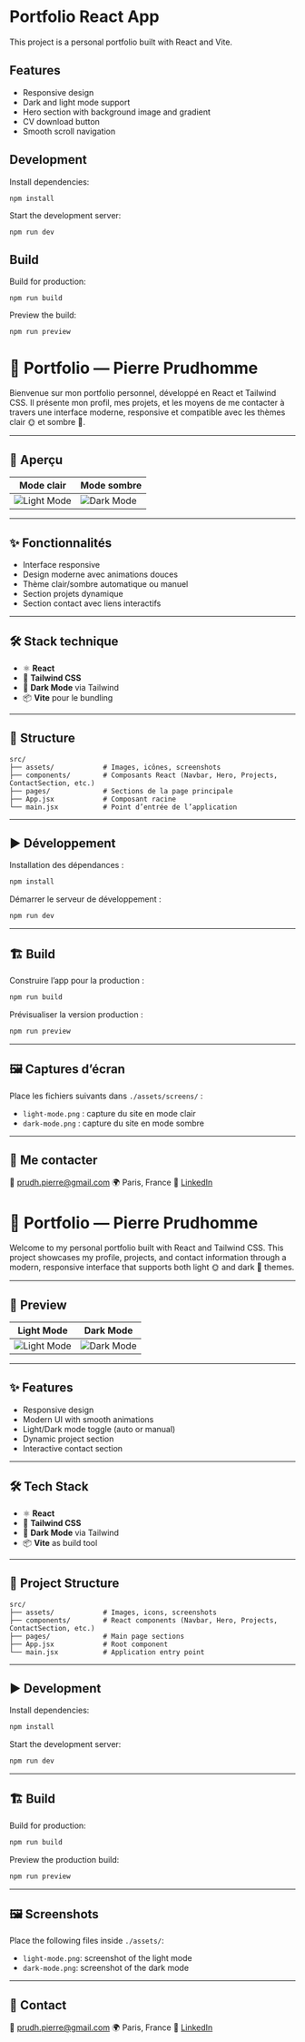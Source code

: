 # Portfolio React App

This project is a personal portfolio built with React and Vite.

## Features

- Responsive design
- Dark and light mode support
- Hero section with background image and gradient
- CV download button
- Smooth scroll navigation

## Development

Install dependencies:

```
npm install
```

Start the development server:

```
npm run dev
```

## Build

Build for production:

```
npm run build
```

Preview the build:

```
npm run preview
```
# 📁 Portfolio — Pierre Prudhomme

Bienvenue sur mon portfolio personnel, développé en React et Tailwind CSS. Il présente mon profil, mes projets, et les moyens de me contacter à travers une interface moderne, responsive et compatible avec les thèmes clair 🌞 et sombre 🌙.

---

## 🚀 Aperçu

| Mode clair | Mode sombre |
|-----------|-------------|
| ![Light Mode](./assets/screens/light-mode.png) | ![Dark Mode](./assets/screens/dark-mode.png) |

---

## ✨ Fonctionnalités

- Interface responsive
- Design moderne avec animations douces
- Thème clair/sombre automatique ou manuel
- Section projets dynamique
- Section contact avec liens interactifs

---

## 🛠️ Stack technique

- ⚛️ **React**
- 💨 **Tailwind CSS**
- 🌙 **Dark Mode** via Tailwind
- 📦 **Vite** pour le bundling

---

## 📁 Structure

```
src/
├── assets/            # Images, icônes, screenshots
├── components/        # Composants React (Navbar, Hero, Projects, ContactSection, etc.)
├── pages/             # Sections de la page principale
├── App.jsx            # Composant racine
└── main.jsx           # Point d’entrée de l’application
```

---

## ▶️ Développement

Installation des dépendances :

```bash
npm install
```

Démarrer le serveur de développement :

```bash
npm run dev
```

---

## 🏗️ Build

Construire l’app pour la production :

```bash
npm run build
```

Prévisualiser la version production :

```bash
npm run preview
```

---

## 🖼️ Captures d’écran

Place les fichiers suivants dans `./assets/screens/` :

- `light-mode.png` : capture du site en mode clair
- `dark-mode.png` : capture du site en mode sombre

---

## 🔗 Me contacter

📧 [prudh.pierre@gmail.com](mailto:prudh.pierre@gmail.com)
🌍 Paris, France
💼 [LinkedIn](https://www.linkedin.com/in/pierre-prudhomme-14b145222/)
# 📁 Portfolio — Pierre Prudhomme

Welcome to my personal portfolio built with React and Tailwind CSS. This project showcases my profile, projects, and contact information through a modern, responsive interface that supports both light 🌞 and dark 🌙 themes.

---

## 🚀 Preview

| Light Mode | Dark Mode |
|------------|-----------|
| ![Light Mode](./assets/screens/light-mode.png) | ![Dark Mode](./assets/screens/dark-mode.png) |

---

## ✨ Features

- Responsive design
- Modern UI with smooth animations
- Light/Dark mode toggle (auto or manual)
- Dynamic project section
- Interactive contact section

---

## 🛠️ Tech Stack

- ⚛️ **React**
- 💨 **Tailwind CSS**
- 🌙 **Dark Mode** via Tailwind
- 📦 **Vite** as build tool

---

## 📁 Project Structure

```
src/
├── assets/            # Images, icons, screenshots
├── components/        # React components (Navbar, Hero, Projects, ContactSection, etc.)
├── pages/             # Main page sections
├── App.jsx            # Root component
└── main.jsx           # Application entry point
```

---

## ▶️ Development

Install dependencies:

```bash
npm install
```

Start the development server:

```bash
npm run dev
```

---

## 🏗️ Build

Build for production:

```bash
npm run build
```

Preview the production build:

```bash
npm run preview
```

---

## 🖼️ Screenshots

Place the following files inside `./assets/`:

- `light-mode.png`: screenshot of the light mode
- `dark-mode.png`: screenshot of the dark mode

---

## 🔗 Contact

📧 [prudh.pierre@gmail.com](mailto:prudh.pierre@gmail.com)
🌍 Paris, France
💼 [LinkedIn](https://www.linkedin.com/in/pierre-prudhomme-14b145222/)